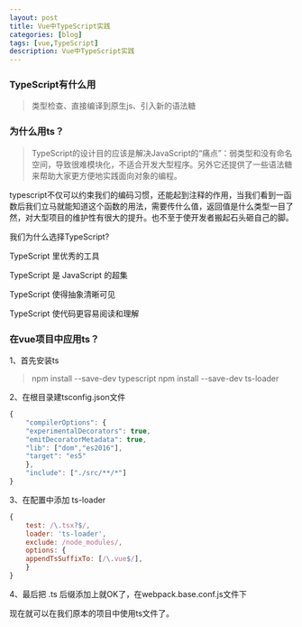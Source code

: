 ```yaml
---
layout: post
title: Vue中TypeScript实践
categories: [blog]
tags: [vue,TypeScript]
description: Vue中TypeScript实践
---
```



### TypeScript有什么用

> 类型检查、直接编译到原生js、引入新的语法糖

### 为什么用ts？

> TypeScript的设计目的应该是解决JavaScript的“痛点”：弱类型和没有命名空间，导致很难模块化，不适合开发大型程序。另外它还提供了一些语法糖来帮助大家更方便地实践面向对象的编程。

typescript不仅可以约束我们的编码习惯，还能起到注释的作用，当我们看到一函数后我们立马就能知道这个函数的用法，需要传什么值，返回值是什么类型一目了然，对大型项目的维护性有很大的提升。也不至于使开发者搬起石头砸自己的脚。

我们为什么选择TypeScript?

TypeScript 里优秀的工具

TypeScript 是 JavaScript 的超集

TypeScript 使得抽象清晰可见

TypeScript 使代码更容易阅读和理解

### 在vue项目中应用ts？

1、首先安装ts

> npm install --save-dev typescript npm install --save-dev ts-loader

2、在根目录建tsconfig.json文件

```javascript
{
    "compilerOptions": {
    "experimentalDecorators": true,
    "emitDecoratorMetadata": true,
    "lib": ["dom","es2016"],
    "target": "es5"
    },
    "include": ["./src/**/*"]  
}
```

3、在配置中添加 ts-loader

```javascript
{
    test: /\.tsx?$/,
    loader: 'ts-loader',
    exclude: /node_modules/,
    options: {
    appendTsSuffixTo: [/\.vue$/],
    }
}
```

4、最后把 .ts 后缀添加上就OK了，在webpack.base.conf.js文件下



现在就可以在我们原本的项目中使用ts文件了。




